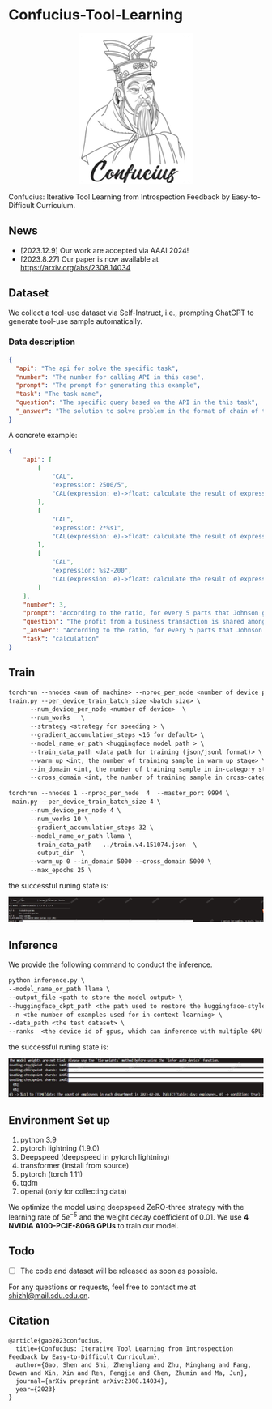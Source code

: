 # Confucius-Tool-Learning

<div align=center>
	<img src="./README.assets/image-20230817114433957.png"/>
</div>

Confucius: Iterative Tool Learning from Introspection Feedback by Easy-to-Difficult Curriculum.

## News

- [2023.12.9] Our work are accepted via AAAI 2024!
- [2023.8.27] Our paper is now available at https://arxiv.org/abs/2308.14034

## Dataset

We collect a tool-use dataset via Self-Instruct, i.e., prompting ChatGPT to generate tool-use sample automatically.


### Data description
```json
{   
  "api": "The api for solve the specific task",
  "number": "The number for calling API in this case",
  "prompt": "The prompt for generating this example",
  "task": "The task name",
  "question": "The specific query based on the API in the this task",
  "_answer": "The solution to solve problem in the format of chain of thought (COT), where the above APIs are called back. (Optional)"
}
```
A concrete example:

```json
{
    "api": [
        [
            "CAL",
            "expression: 2500/5",
            "CAL(expression: e)->float: calculate the result of expression `e`, e.g. 1+2, 1/3, 4*5 and 7-1."
        ],
        [
            "CAL",
            "expression: 2*%s1",
            "CAL(expression: e)->float: calculate the result of expression `e`, e.g. 1+2, 1/3, 4*5 and 7-1."
        ],
        [
            "CAL",
            "expression: %s2-200",
            "CAL(expression: e)->float: calculate the result of expression `e`, e.g. 1+2, 1/3, 4*5 and 7-1."
        ]
    ],
    "number": 3,
    "prompt": "According to the ratio, for every 5 parts that Johnson gets, Mike gets 2 parts.Since Johnson got $2500, each part is therefore $2500/5 = $<<2500/5=500>>500.Mike will get 2*$500 = $<<2*500=1000>>1000.After buying the shirt he will have $1000-$200 = $<<1000-200=800>>800 left. ### 800",
    "question": "The profit from a business transaction is shared among 2 business partners, Mike and Johnson in the ratio 2:5 respectively. If Johnson got $2500, how much will Mike have after spending some of his share on a shirt that costs $200?",
    "_answer": "According to the ratio, for every 5 parts that Johnson gets, Mike gets 2 parts. Since Johnson got $2500, each part is therefore [CAL(2500/5) -> %s1].Mike will get 2*$%s1 = [CAL(2*%s1) -> %s2]. After buying the shirt, he will have $%s2-$200 = [CAL(%s2-200) -> %s3] left. ### 800",
    "task": "calculation"
}
```

## Train

```txt
torchrun --nnodes <num of machine> --nproc_per_node <number of device per machine>  --master_port <port>  \
train.py --per_device_train_batch_size <batch size> \
      --num_device_per_node <number of device>  \
      --num_works   \
      --strategy <strategy for speeding > \
      --gradient_accumulation_steps <16 for default> \
      --model_name_or_path <huggingface model path > \
      --train_data_path <data path for training (json/jsonl format)> \
      --warm_up <int, the number of training sample in warm up stage> \
      --in_domain <int, the number of training sample in in-category stage> \
      --cross_domain <int, the number of training sample in cross-category stage> 
```



```txt
torchrun --nnodes 1 --nproc_per_node  4  --master_port 9994 \
 main.py --per_device_train_batch_size 4 \
      --num_device_per_node 4 \
      --num_works 10 \
      --gradient_accumulation_steps 32 \
      --model_name_or_path llama \
      --train_data_path   ../train.v4.151074.json  \
      --output_dir  \
      --warm_up 0 --in_domain 5000 --cross_domain 5000 \
      --max_epochs 25 \
```

the successful runing state is:

![image-20230817165314476](README.assets/image-20230817165314476.png)



## Inference

We provide the following command to conduct the inference.

```txt
python inference.py \
--model_name_or_path llama \
--output_file <path to store the model output> \
--huggingface_ckpt_path <the path used to restore the huggingface-style weight>  \
--n <the number of examples used for in-context learning> \
--data_path <the test dataset> \
--ranks  <the device id of gpus, which can inference with multiple GPU devices>
```

the successful runing state is:

![image-20230818085121242](README.assets/image-20230818085121242.png)


## Environment Set up

1. python 3.9 
2. pytorch lightning (1.9.0)
3. Deepspeed (deepspeed in pytorch lightning)
4. transformer (install from source)
5. pytorch (torch 1.11)
6. tqdm
7. openai (only for collecting data)

We optimize the model using deepspeed ZeRO-three  strategy with the learning rate of $5e^{-5}$ and the weight decay coefficient of 0.01.
We use **4 NVIDIA A100-PCIE-80GB GPUs** to train our model.

## Todo

- [ ] The code and dataset will be released as soon as possible.

For any questions or requests, feel free to contact me at shizhl@mail.sdu.edu.cn. 

## Citation

```
@article{gao2023confucius,
  title={Confucius: Iterative Tool Learning from Introspection Feedback by Easy-to-Difficult Curriculum},
  author={Gao, Shen and Shi, Zhengliang and Zhu, Minghang and Fang, Bowen and Xin, Xin and Ren, Pengjie and Chen, Zhumin and Ma, Jun},
  journal={arXiv preprint arXiv:2308.14034},
  year={2023}
}
```
